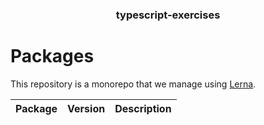 <h3 align="center">
  typescript-exercises
</h3>

<p align="center">
  
</p>

<h1>Packages</h1>

This repository is a monorepo that we manage using [Lerna](https://github.com/lerna/lerna).

| Package | Version | Description |
|---------|---------|-------------|

